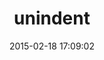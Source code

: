 ---
layout: post
title:  "unindent"
repo:   "mynyml/unindent"
date:   2015-02-18 17:09:02
gemurl: http://github.com/mynyml/unindent
---